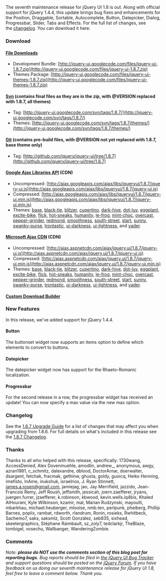 The seventh maintenance release for jQuery UI 1.8 is out. Along with
official support for jQuery 1.4.4, this update brings bug fixes and
enhancements for the Position, Draggable, Sortable, Autocomplete,
Button, Datepicker, Dialog, Progressbar, Slider, Tabs and Effects. For
the full list of changes, see
the [changelog](http://jqueryui.com/docs/Changelog/1.8.7). You can
download it here:

### Download

#### [File Downloads](http://code.google.com/p/jquery-ui/downloads/list)

-   Development
    Bundle: [http://jquery-ui.googlecode.com/files/jquery-ui-1.8.7.zip](http://jquery-ui.googlecode.com/files/jquery-ui-1.8.7.zip)
-   Themes
    Package: [http://jquery-ui.googlecode.com/files/jquery-ui-themes-1.8.7.zip](http://jquery-ui.googlecode.com/files/jquery-ui-themes-1.8.7.zip)

#### [Svn](http://code.google.com/p/jquery-ui/source/checkout) (contains final files as they are in the zip, with @VERSION replaced with 1.8.7, all themes)

-   Tag: [http://jquery-ui.googlecode.com/svn/tags/1.8.7/](http://jquery-ui.googlecode.com/svn/tags/1.8.7/)
-   Themes: [http://jquery-ui.googlecode.com/svn/tags/1.8.7/themes/](http://jquery-ui.googlecode.com/svn/tags/1.8.7/themes/)

#### [Git](http://github.com/jquery/jquery-ui/) (contains pre-build files, with @VERSION not yet replaced with 1.8.7, base theme only)

-   Tag: [http://github.com/jquery/jquery-ui/tree/1.8.7](http://github.com/jquery/jquery-ui/tree/1.8.7)

#### [Google Ajax Libraries API](http://code.google.com/apis/libraries/devguide.html#jqueryUI) (CDN)

-   Uncompressed: [http://ajax.googleapis.com/ajax/libs/jqueryui/1.8.7/jquery-ui.js](http://ajax.googleapis.com/ajax/libs/jqueryui/1.8.7/jquery-ui.js)
-   Compressed: [http://ajax.googleapis.com/ajax/libs/jqueryui/1.8.7/jquery-ui.min.js](http://ajax.googleapis.com/ajax/libs/jqueryui/1.8.7/jquery-ui.min.js)
-   Themes:
    [base](http://ajax.googleapis.com/ajax/libs/jqueryui/1.8.7/themes/base/jquery-ui.css),
    [black-tie](http://ajax.googleapis.com/ajax/libs/jqueryui/1.8.7/themes/black-tie/jquery-ui.css),
    [blitzer](http://ajax.googleapis.com/ajax/libs/jqueryui/1.8.7/themes/blitzer/jquery-ui.css),
    [cupertino](http://ajax.googleapis.com/ajax/libs/jqueryui/1.8.7/themes/cupertino/jquery-ui.css),
    [dark-hive](http://ajax.googleapis.com/ajax/libs/jqueryui/1.8.7/themes/dark-hive/jquery-ui.css),
    [dot-luv](http://ajax.googleapis.com/ajax/libs/jqueryui/1.8.7/themes/dot-luv/jquery-ui.css),
    [eggplant](http://ajax.googleapis.com/ajax/libs/jqueryui/1.8.7/themes/eggplant/jquery-ui.css),
    [excite-bike](http://ajax.googleapis.com/ajax/libs/jqueryui/1.8.7/themes/excite-bike/jquery-ui.css),
    [flick](http://ajax.googleapis.com/ajax/libs/jqueryui/1.8.7/themes/flick/jquery-ui.css),
    [hot-sneaks](http://ajax.googleapis.com/ajax/libs/jqueryui/1.8.7/themes/hot-sneaks/jquery-ui.css),
    [humanity](http://ajax.googleapis.com/ajax/libs/jqueryui/1.8.7/themes/humanity/jquery-ui.css),
    [le-frog](http://ajax.googleapis.com/ajax/libs/jqueryui/1.8.7/themes/le-frog/jquery-ui.css),
    [mint-choc](http://ajax.googleapis.com/ajax/libs/jqueryui/1.8.7/themes/mint-choc/jquery-ui.css),
    [overcast](http://ajax.googleapis.com/ajax/libs/jqueryui/1.8.7/themes/overcast/jquery-ui.css),
    [pepper-grinder](http://ajax.googleapis.com/ajax/libs/jqueryui/1.8.7/themes/pepper-grinder/jquery-ui.css),
    [redmond](http://ajax.googleapis.com/ajax/libs/jqueryui/1.8.7/themes/redmond/jquery-ui.css),
    [smoothness](http://ajax.googleapis.com/ajax/libs/jqueryui/1.8.7/themes/smoothness/jquery-ui.css),
    [south-street](http://ajax.googleapis.com/ajax/libs/jqueryui/1.8.7/themes/south-street/jquery-ui.css),
    [start](http://ajax.googleapis.com/ajax/libs/jqueryui/1.8.7/themes/start/jquery-ui.css),
    [sunny](http://ajax.googleapis.com/ajax/libs/jqueryui/1.8.7/themes/sunny/jquery-ui.css),
    [swanky-purse](http://ajax.googleapis.com/ajax/libs/jqueryui/1.8.7/themes/swanky-purse/jquery-ui.css),
    [trontastic](http://ajax.googleapis.com/ajax/libs/jqueryui/1.8.7/themes/trontastic/jquery-ui.css),
    [ui-darkness](http://ajax.googleapis.com/ajax/libs/jqueryui/1.8.7/themes/ui-darkness/jquery-ui.css),
    [ui-lightness](http://ajax.googleapis.com/ajax/libs/jqueryui/1.8.7/themes/ui-lightness/jquery-ui.css),
    and
    [vader](http://ajax.googleapis.com/ajax/libs/jqueryui/1.8.7/themes/vader/jquery-ui.css).

#### [Microsoft Ajax CDN](http://www.asp.net/ajaxlibrary/cdn.ashx) (CDN)

-   Uncompressed: [http://ajax.aspnetcdn.com/ajax/jquery.ui/1.8.7/jquery-ui.js](http://ajax.aspnetcdn.com/ajax/jquery.ui/1.8.7/jquery-ui.js)
-   Compressed: [http://ajax.aspnetcdn.com/ajax/jquery.ui/1.8.7/jquery-ui.min.js](http://ajax.aspnetcdn.com/ajax/jquery.ui/1.8.7/jquery-ui.min.js)
-   Themes:
    [base](http://ajax.aspnetcdn.com/ajax/jquery.ui/1.8.7/themes/base/jquery-ui.css),
    [black-tie](http://ajax.aspnetcdn.com/ajax/jquery.ui/1.8.7/themes/black-tie/jquery-ui.css),
    [blitzer](http://ajax.aspnetcdn.com/ajax/jquery.ui/1.8.7/themes/blitzer/jquery-ui.css),
    [cupertino](http://ajax.aspnetcdn.com/ajax/jquery.ui/1.8.7/themes/cupertino/jquery-ui.css),
    [dark-hive](http://ajax.aspnetcdn.com/ajax/jquery.ui/1.8.7/themes/dark-hive/jquery-ui.css),
    [dot-luv](http://ajax.aspnetcdn.com/ajax/jquery.ui/1.8.7/themes/dot-luv/jquery-ui.css),
    [eggplant](http://ajax.aspnetcdn.com/ajax/jquery.ui/1.8.7/themes/eggplant/jquery-ui.css),
    [excite-bike](http://ajax.aspnetcdn.com/ajax/jquery.ui/1.8.7/themes/excite-bike/jquery-ui.css),
    [flick](http://ajax.aspnetcdn.com/ajax/jquery.ui/1.8.7/themes/flick/jquery-ui.css),
    [hot-sneaks](http://ajax.aspnetcdn.com/ajax/jquery.ui/1.8.7/themes/hot-sneaks/jquery-ui.css),
    [humanity](http://ajax.aspnetcdn.com/ajax/jquery.ui/1.8.7/themes/humanity/jquery-ui.css),
    [le-frog](http://ajax.aspnetcdn.com/ajax/jquery.ui/1.8.7/themes/le-frog/jquery-ui.css),
    [mint-choc](http://ajax.aspnetcdn.com/ajax/jquery.ui/1.8.7/themes/mint-choc/jquery-ui.css),
    [overcast](http://ajax.aspnetcdn.com/ajax/jquery.ui/1.8.7/themes/overcast/jquery-ui.css),
    [pepper-grinder](http://ajax.aspnetcdn.com/ajax/jquery.ui/1.8.7/themes/pepper-grinder/jquery-ui.css),
    [redmond](http://ajax.aspnetcdn.com/ajax/jquery.ui/1.8.7/themes/redmond/jquery-ui.css),
    [smoothness](http://ajax.aspnetcdn.com/ajax/jquery.ui/1.8.7/themes/smoothness/jquery-ui.css),
    [south-street](http://ajax.aspnetcdn.com/ajax/jquery.ui/1.8.7/themes/south-street/jquery-ui.css),
    [start](http://ajax.aspnetcdn.com/ajax/jquery.ui/1.8.7/themes/start/jquery-ui.css),
    [sunny](http://ajax.aspnetcdn.com/ajax/jquery.ui/1.8.7/themes/sunny/jquery-ui.css),
    [swanky-purse](http://ajax.aspnetcdn.com/ajax/jquery.ui/1.8.7/themes/swanky-purse/jquery-ui.css),
    [trontastic](http://ajax.aspnetcdn.com/ajax/jquery.ui/1.8.7/themes/trontastic/jquery-ui.css),
    [ui-darkness](http://ajax.aspnetcdn.com/ajax/jquery.ui/1.8.7/themes/ui-darkness/jquery-ui.css),
    [ui-lightness](http://ajax.aspnetcdn.com/ajax/jquery.ui/1.8.7/themes/ui-lightness/jquery-ui.css),
    and
    [vader](http://ajax.aspnetcdn.com/ajax/jquery.ui/1.8.7/themes/vader/jquery-ui.css).

#### [Custom Download Builder](http://jqueryui.com/download)

### New Features

In this release, we've added support for jQuery 1.4.4.

#### Button

The buttonset widget now supports an items option to define which
elements to convert to buttons.

#### Datepicker

The datepicker widget now has support for the Rhaeto-Romanic
localization.

#### Progressbar

For the second release in a row, the progressbar widget has received an
update! You can now specify a max value via the new max option.

### Changelog

See the [1.8.7 Upgrade
Guide](http://jqueryui.com/docs/Upgrade_Guide/1.8.7) for a list of
changes that may affect you when upgrading from 1.8.6. For full details
on what's included in this release see the [1.8.7
Changelog](http://jqueryui.com/docs/Changelog/1.8.7).

### Thanks

Thanks to all who helped with this release, specifically: 1730wang,
AccessDenied, Alex Dovenmuehle, amodlin, andrew\_, anonymous, awgy,
azran1981, c\_schmitz, dalexandre, dblood, DoctorArnar, doerwalter,
dsargent, fetchak, fracmak, gethinw, ghusta, goldy, guoicq, Heiko
Henning, imefisto, InAme, inukshuk, israelrios, J. Ryan Stinnett,
james.a.rosen@gmail.com, jamiejag, jao, Jay Merrifield, jazzido,
Jean-Francois Remy, Jeff Roush, jeffsmith, jessicah, joern.zaefferer,
jryans, juergen.furrer, jzaefferer, k.robinson, kbwood,
kevin.wells.iq4bis, Khaled AlHourani, Kyle Wilkinson, kzamir, mal,
Marian Rudzynski, mayoulti, mbarkhau, michael.heuberger, mlooise,
nmb.ten, perlpunk, pheiberg, Phillip Barnes, poplix, rambat, rdworth,
rlandrum, Ronin, rosieks, Rwhitbeck, Sachemo7, saks, saksmlz, Scott
González, seb835, sixhead, skeetergraphics, Stéphane Raimbault,
sz\_zoly7, tedclarkjr, TheBlaze, tombigel, vosechu, Wallbanger,
WanderingZombie.

### Comments

*Note: **please do NOT use the comments section of this blog post for
reporting bugs.** Bug reports should be filed in [the jQuery UI Bug
Tracker](http://bugs.jqueryui.com) and support questions should be
posted on the [jQuery Forum](http://forum.jquery.com).* *If you have
feedback on us doing our seventh maintenance release for jQuery UI 1.8,
feel free to leave a comment below. Thank you.*
